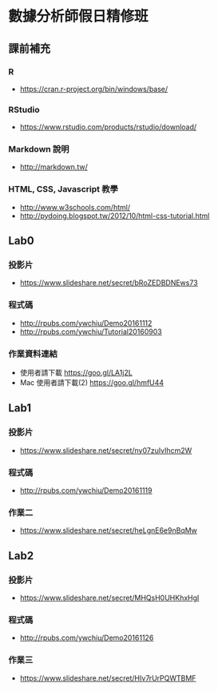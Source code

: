 # 數據分析師假日精修班

## 課前補充

### R 
- https://cran.r-project.org/bin/windows/base/

### RStudio
- https://www.rstudio.com/products/rstudio/download/

### Markdown 說明
- http://markdown.tw/

### HTML, CSS, Javascript 教學
- http://www.w3schools.com/html/
- http://pydoing.blogspot.tw/2012/10/html-css-tutorial.html

## Lab0

### 投影片
- https://www.slideshare.net/secret/bRoZEDBDNEws73

### 程式碼
- http://rpubs.com/ywchiu/Demo20161112
- http://rpubs.com/ywchiu/Tutorial20160903

### 作業資料連結
- 使用者請下載 https://goo.gl/LA1j2L
- Mac 使用者請下載(2) https://goo.gl/hmfU44

## Lab1

### 投影片
- https://www.slideshare.net/secret/ny07zuIvIhcm2W

### 程式碼
- http://rpubs.com/ywchiu/Demo20161119

### 作業二
- https://www.slideshare.net/secret/heLgnE6e9nBqMw

## Lab2

### 投影片
- https://www.slideshare.net/secret/MHQsH0UHKhxHgI

### 程式碼
- http://rpubs.com/ywchiu/Demo20161126

### 作業三
- https://www.slideshare.net/secret/HIv7rUrPQWTBMF
